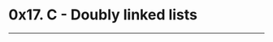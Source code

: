 # 0x17. C - Doubly linked lists
-------------------------------------------------------------------
